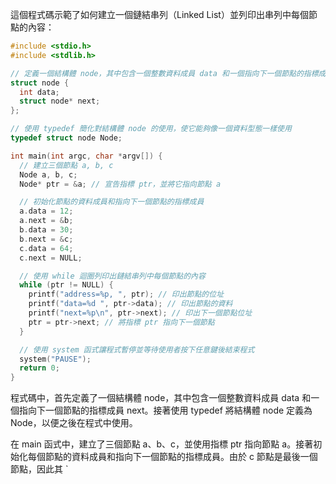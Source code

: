 這個程式碼示範了如何建立一個鏈結串列（Linked List）並列印出串列中每個節點的內容：

```c
#include <stdio.h>
#include <stdlib.h>

// 定義一個結構體 node，其中包含一個整數資料成員 data 和一個指向下一個節點的指標成員 next
struct node {
  int data;
  struct node* next;
};

// 使用 typedef 簡化對結構體 node 的使用，使它能夠像一個資料型態一樣使用
typedef struct node Node;

int main(int argc, char *argv[]) {
  // 建立三個節點 a, b, c
  Node a, b, c;
  Node* ptr = &a; // 宣告指標 ptr，並將它指向節點 a

  // 初始化節點的資料成員和指向下一個節點的指標成員
  a.data = 12;
  a.next = &b;
  b.data = 30;
  b.next = &c;
  c.data = 64;
  c.next = NULL;

  // 使用 while 迴圈列印出鏈結串列中每個節點的內容
  while (ptr != NULL) {
    printf("address=%p, ", ptr); // 印出節點的位址 
    printf("data=%d ", ptr->data); // 印出節點的資料 
    printf("next=%p\n", ptr->next); // 印出下一個節點位址 
    ptr = ptr->next; // 將指標 ptr 指向下一個節點 
  } 

  // 使用 system 函式讓程式暫停並等待使用者按下任意鍵後結束程式
  system("PAUSE");	 
  return 0;
}
```
程式碼中，首先定義了一個結構體 node，其中包含一個整數資料成員 data 和一個指向下一個節點的指標成員 next。接著使用 typedef 將結構體 node 定義為 Node，以便之後在程式中使用。

在 main 函式中，建立了三個節點 a、b、c，並使用指標 ptr 指向節點 a。接著初始化每個節點的資料成員和指向下一個節點的指標成員。由於 c 節點是最後一個節點，因此其 `



